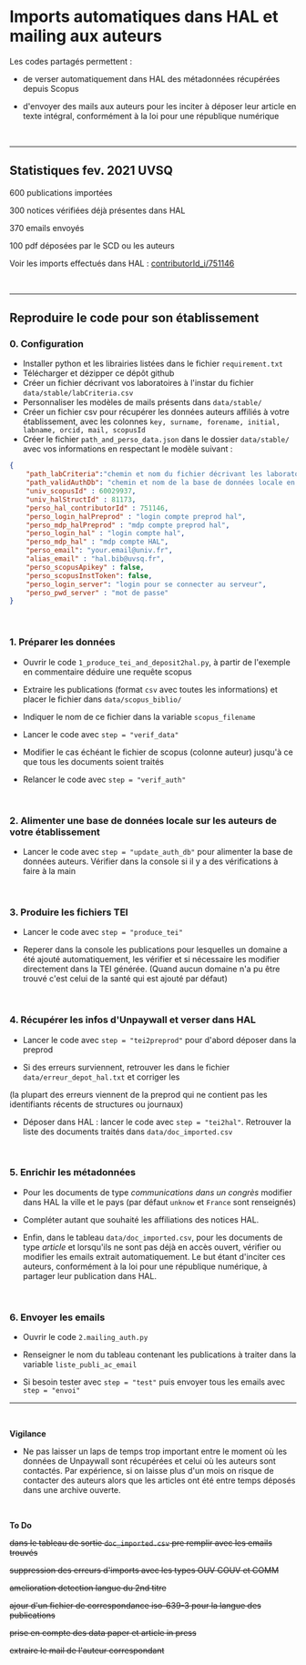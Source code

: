 # Imports automatiques dans HAL et mailing aux auteurs 

Les codes partagés permettent : 

* de verser automatiquement dans HAL des métadonnées récupérées depuis Scopus

* d'envoyer des mails aux auteurs pour les inciter à déposer leur article en texte intégral, conformément à la loi pour une république numérique

<br />

***
## Statistiques fev. 2021 UVSQ

600 publications importées

300 notices vérifiées déjà présentes dans HAL

370 emails envoyés

100 pdf déposées par le SCD ou les auteurs

Voir les imports effectués dans HAL : [contributorId_i/751146](https://hal.archives-ouvertes.fr/search/index/q/*/contributorId_i/751146)

<br />

***

## Reproduire le code pour son établissement

### 0. Configuration
- Installer python et les librairies listées dans le fichier `requirement.txt`
- Télécharger et dézipper ce dépôt github
- Créer un fichier décrivant vos laboratoires à l'instar du fichier `data/stable/labCriteria.csv`
- Personnaliser les modèles de mails présents dans `data/stable/`
- Créer un fichier csv pour récupérer les données auteurs affiliés à votre établissement, avec les colonnes `key, surname, forename, initial, labname, orcid, mail, scopusId`
- Créer le fichier `path_and_perso_data.json` dans le dossier  `data/stable/` avec vos informations en respectant le modèle suivant : 

```json
{
	"path_labCriteria":"chemin et nom du fichier décrivant les laboratoires. voir ./data/stable/labCriteria.csv",
	"path_validAuthDb": "chemin et nom de la base de données locale en .csv sur les auteurs de votre établissement",
	"univ_scopusId" : 60029937,
	"univ_halStructId" : 81173,
	"perso_hal_contributorId" : 751146,
	"perso_login_halPreprod" : "login compte preprod hal",
	"perso_mdp_halPreprod" : "mdp compte preprod hal",
	"perso_login_hal" : "login compte hal",
	"perso_mdp_hal" : "mdp compte HAL",
	"perso_email": "your.email@univ.fr",
	"alias_email" : "hal.bib@uvsq.fr",
	"perso_scopusApikey" : false,
	"perso_scopusInstToken": false,
	"perso_login_server": "login pour se connecter au serveur",
	"perso_pwd_server" : "mot de passe"
}

```

<br />

### 1. Préparer les données

- Ouvrir le code `1_produce_tei_and_deposit2hal.py`, à partir de l'exemple en commentaire déduire une requête scopus

- Extraire les publications (format `csv` avec toutes les informations) et placer le fichier dans `data/scopus_biblio/`

- Indiquer le nom de ce fichier dans la variable `scopus_filename`

- Lancer le code avec `step = "verif_data"`

- Modifier le cas échéant le fichier de scopus (colonne auteur) jusqu'à ce que tous les documents soient traités

- Relancer le code avec `step = "verif_auth"`

<br />

### 2. Alimenter une base de données locale sur les auteurs de votre établissement

- Lancer le code avec `step = "update_auth_db"` pour alimenter la base de données auteurs. Vérifier dans la console si il y a des vérifications à faire à la main

<br />

### 3. Produire les fichiers TEI

- Lancer le code avec `step = "produce_tei"`

- Reperer dans la console les publications pour lesquelles un domaine a été ajouté automatiquement, les vérifier et si nécessaire les modifier directement dans la TEI générée. (Quand aucun domaine n'a pu être trouvé c'est celui de la santé qui est ajouté par défaut)

<br />

### 4. Récupérer les infos d'Unpaywall et verser dans HAL

- Lancer le code avec `step = "tei2preprod"` pour d'abord déposer dans la preprod

- Si des erreurs surviennent, retrouver les dans le fichier `data/erreur_depot_hal.txt` et corriger les

(la plupart des erreurs viennent de la preprod qui ne contient pas les identifiants récents de structures ou journaux)

- Déposer dans HAL : lancer le code avec `step = "tei2hal"`. Retrouver la liste des documents traités dans `data/doc_imported.csv`

<br />

### 5. Enrichir les métadonnées

- Pour les documents de type _communications dans un congrès_ modifier dans HAL la ville et le pays (par défaut `unknow` et `France` sont renseignés)

- Compléter autant que souhaité les affiliations des notices HAL.

- Enfin, dans le tableau `data/doc_imported.csv`, pour les documents de type _article_ et lorsqu'ils ne sont pas déjà en accès ouvert, vérifier ou modifier les emails extrait automatiquement. Le but étant d'inciter ces auteurs, conformément à la loi pour une république numérique, à partager leur publication dans HAL.


<br />

### 6. Envoyer les emails

- Ouvrir le code  `2.mailing_auth.py`

- Renseigner le nom du tableau contenant les publications à traiter dans la variable `liste_publi_ac_email` 

- Si besoin tester avec `step = "test"` puis envoyer tous les emails avec `step = "envoi"`


*** 

<br />

**Vigilance**

- Ne pas laisser un laps de temps trop important entre le moment où les données de Unpaywall sont récupérées et celui où les auteurs sont contactés. Par expérience, si on laisse plus d'un mois on risque de contacter des auteurs alors que les articles ont été entre temps déposés dans une archive ouverte.

<br />

**To Do**

~~dans le tableau de sortie `doc_imported.csv` pre remplir avec les emails trouvés~~

~~suppression des erreurs d'imports avec les types OUV COUV et COMM~~

~~amelioration detection langue du 2nd titre~~

~~ajour d'un fichier de correspondance iso-639-3 pour la langue des publications~~ 

~~prise en compte des data paper et article in press~~

~~extraire le mail de l'auteur correspondant~~









